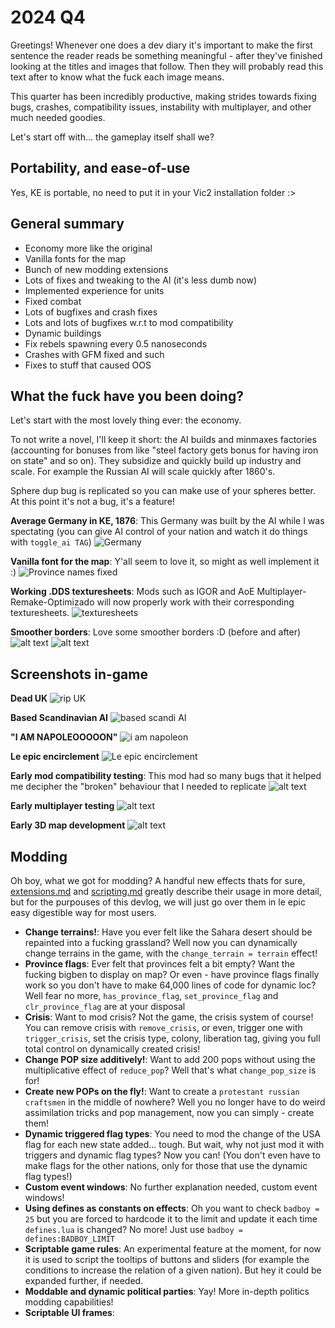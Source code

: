 # 2024 Q4

Greetings! Whenever one does a dev diary it's important to make the first sentence the reader reads be something meaningful - after they've finished looking at the titles and images that follow. Then they will probably read this text after to know what the fuck each image means.

This quarter has been incredibly productive, making strides towards fixing bugs, crashes, compatibility issues, instability with multiplayer, and other much needed goodies.

Let's start off with... the gameplay itself shall we?

## Portability, and ease-of-use

Yes, KE is portable, no need to put it in your Vic2 installation folder :>

## General summary

- Economy more like the original
- Vanilla fonts for the map
- Bunch of new modding extensions
- Lots of fixes and tweaking to the AI (it's less dumb now)
- Implemented experience for units
- Fixed combat
- Lots of bugfixes and crash fixes
- Lots and lots of bugfixes w.r.t to mod compatibility
- Dynamic buildings
- Fix rebels spawning every 0.5 nanoseconds
- Crashes with GFM fixed and such
- Fixes to stuff that caused OOS

## What the fuck have you been doing?

Let's start with the most lovely thing ever: the economy.

To not write a novel, I'll keep it short: the AI builds and minmaxes factories (accounting for bonuses from like "steel factory gets bonus for having iron on state" and so on). They subsidize and quickly build up industry and scale. For example the Russian AI will scale quickly after 1860's.

Sphere dup bug is replicated so you can make use of your spheres better. At this point it's not a bug, it's a feature!

**Average Germany in KE, 1876**: This Germany was built by the AI while I was spectating (you can give AI control of your nation and watch it do things with `toggle_ai TAG`)
![Germany](germany.png)

**Vanilla font for the map**: Y'all seem to love it, so might as well implement it :)
![Province names fixed](province_names.png)

**Working .DDS texturesheets**: Mods such as IGOR and AoE Multiplayer-Remake-Optimizado will now properly work with their corresponding texturesheets.
![texturesheets](texturesheets.png)

**Smoother borders**: Love some smoother borders :D
(before and after)
![alt text](smooth_before.png)
![alt text](smooth_after.png)

## Screenshots in-game

**Dead UK**
![rip UK](uk_dead.png)

**Based Scandinavian AI**
![based scandi AI](scandi_based.png)

**"I AM NAPOLEOOOOON"**
![i am napoleon](iam_napoleon.png)

**Le epic encirclement**
![Le epic encirclement](epic_encirclement.png)

**Early mod compatibility testing**: This mod had so many bugs that it helped me decipher the "broken" behaviour that I needed to replicate
![alt text](mod_compat.png)

**Early multiplayer testing**
![alt text](multiplayer.png)

**Early 3D map development**
![alt text](map_dev3d.png)

## Modding

Oh boy, what we got for modding? A handful new effects thats for sure, [extensions.md](../extensions.md) and [scripting.md](../scripting.md) greatly describe their usage in more detail, but for the purpouses of this devlog, we will just go over them in le epic easy digestible way for most users.

- **Change terrains!**: Have you ever felt like the Sahara desert should be repainted into a fucking grassland? Well now you can dynamically change terrains in the game, with the `change_terrain = terrain` effect!
- **Province flags**: Ever felt that provinces felt a bit empty? Want the fucking bigben to display on map? Or even - have province flags finally work so you don't have to make 64,000 lines of code for dynamic loc? Well fear no more, `has_province_flag`, `set_province_flag` and `clr_province_flag` are at your disposal
- **Crisis**: Want to mod crisis? Not the game, the crisis system of course! You can remove crisis with `remove_crisis`, or even, trigger one with `trigger_crisis`, set the crisis type, colony, liberation tag, giving you full total control on dynamically created crisis!
- **Change POP size additively!**: Want to add 200 pops without using the multiplicative effect of `reduce_pop`? Well that's what `change_pop_size` is for!
- **Create new POPs on the fly!**: Want to create a `protestant russian craftsmen` in the middle of nowhere? Well you no longer have to do weird assimilation tricks and pop management, now you can simply - create them!
- **Dynamic triggered flag types**: You need to mod the change of the USA flag for each new state added... tough. But wait, why not just mod it with triggers and dynamic flag types? Now you can! (You don't even have to make flags for the other nations, only for those that use the dynamic flag types!)
- **Custom event windows**: No further explanation needed, custom event windows!
- **Using defines as constants on effects**: Oh you want to check `badboy = 25` but you are forced to hardcode it to the limit and update it each time `defines.lua` is changed? No more! Just use `badboy = defines:BADBOY_LIMIT`
- **Scriptable game rules**: An experimental feature at the moment, for now it is used to script the tooltips of buttons and sliders (for example the conditions to increase the relation of a given nation). But hey it could be expanded further, if needed.
- **Moddable and dynamic political parties**: Yay! More in-depth politics modding capabilities!
- **Scriptable UI frames**:
